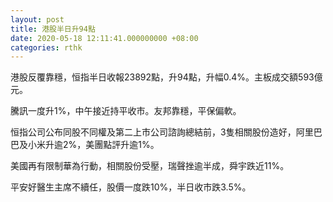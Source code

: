 ```yaml
---
layout: post
title: 港股半日升94點
date: 2020-05-18 12:11:41.000000000 +08:00
categories: rthk
---
```


港股反覆靠穩，恒指半日收報23892點，升94點，升幅0.4%。主板成交額593億元。

騰訊一度升1%，中午接近持平收市。友邦靠穩，平保偏軟。

恒指公司公布同股不同權及第二上市公司諮詢總結前，3隻相關股份造好，阿里巴巴及小米升逾2%，美團點評升逾1%。

美國再有限制華為行動，相關股份受壓，瑞聲挫逾半成，舜宇跌近11%。

平安好醫生主席不續任，股價一度跌10%，半日收市跌3.5%。
